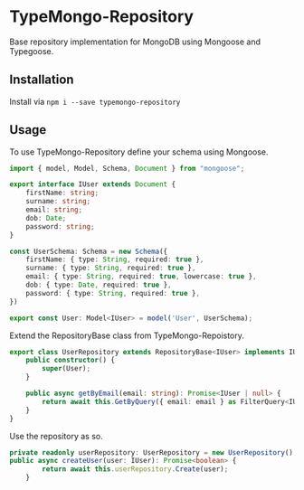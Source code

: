# TypeMongo-Repository
Base repository implementation for MongoDB using Mongoose and Typegoose.
## Installation
Install via `npm i --save typemongo-repository`
## Usage
To use TypeMongo-Repository define your schema using Mongoose.
```typescript
import { model, Model, Schema, Document } from "mongoose";

export interface IUser extends Document {
    firstName: string;
    surname: string;
    email: string;
    dob: Date;
    password: string;
}

const UserSchema: Schema = new Schema({
    firstName: { type: String, required: true },
    surname: { type: String, required: true },
    email: { type: String, required: true, lowercase: true },
    dob: { type: Date, required: true },
    password: { type: String, required: true },
})

export const User: Model<IUser> = model('User', UserSchema);
```
Extend the RepositoryBase class from TypeMongo-Repoistory.
```typescript
export class UserRepository extends RepositoryBase<IUser> implements IUserRepository {
    public constructor() {
        super(User);
    }

    public async getByEmail(email: string): Promise<IUser | null> {
        return await this.GetByQuery({ email: email } as FilterQuery<IUser>)
    }
}
```
Use the repository as so.
```typescript
private readonly userRepository: UserRepository = new UserRepository();
public async createUser(user: IUser): Promise<boolean> {
        return await this.userRepository.Create(user);
    }
```
